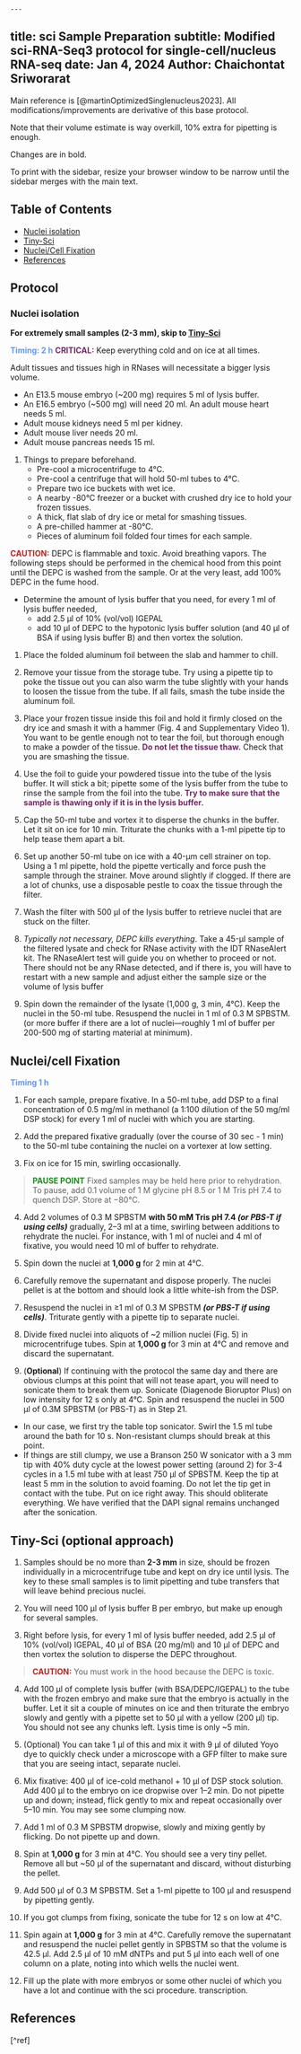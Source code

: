     ---
title: sci Sample Preparation
subtitle: Modified sci-RNA-Seq3 protocol for single-cell/nucleus RNA-seq
date: Jan 4, 2024
Author: Chaichontat Sriworarat
---

<style>
.critical{
  font-weight: bold;
  color: #702963;
}

.caution{
  font-weight: bold;
  color: #bb2222;
}

.pause{
  font-weight: bold;
  color: #228B22;
}

.timing{
  font-weight: bold;
  color: #6495ED;
}

.sequence{
  font-family: monospace;
}

.buffer{
  font-size: 1.1em;
  font-weight: bold;
}
</style>

Main reference is [@martinOptimizedSinglenucleus2023].
All modifications/improvements are derivative of this base protocol.

Note that their volume estimate is way overkill, 10% extra for pipetting is enough.

Changes are in bold.

To print with the sidebar, resize your browser window to be narrow until the sidebar merges with the main text.

## Table of Contents

- [Nuclei isolation](#nuclei-isolation)
- [Tiny-Sci](#tiny-sci)
- [Nuclei/Cell Fixation](#nucleicell-fixation)
- [References](#references)

## Protocol

### Nuclei isolation

**For extremely small samples (2-3 mm), skip to [Tiny-Sci](#tiny-sci)**

<aside>

<span class="timing">Timing: 2 h</span>
<span class="critical">CRITICAL:</span> Keep everything cold and on ice at all times.<br>

  Adult tissues and tissues high in RNases will necessitate a bigger lysis volume.
   - An E13.5 mouse embryo (~200 mg) requires 5 ml of lysis buffer.
   - An E16.5 embryo (~500 mg) will need 20 ml. An adult mouse heart needs 5 ml.
   - Adult mouse kidneys need 5 ml per kidney.
   - Adult mouse liver needs 20 ml.
   - Adult mouse pancreas needs 15 ml.

</aside>

1. Things to prepare beforehand.
   - Pre-cool a microcentrifuge to 4°C.
   - Pre-cool a centrifuge that will hold 50-ml tubes to 4°C.
   - Prepare two ice buckets with wet ice.
   - A nearby -80°C freezer or a bucket with crushed dry ice to hold your frozen tissues.
   - A thick, flat slab of dry ice or metal for smashing tissues.
   - A pre-chilled hammer at -80°C.
   - Pieces of aluminum foil folded four times for each sample.

<span class="caution">CAUTION:</span> DEPC is flammable and toxic. Avoid breathing vapors. The following steps should be performed in the chemical hood from this point until the DEPC is washed from the sample. Or at the very least, add 100% DEPC in the fume hood.
   - Determine the amount of lysis buffer that you need, for every 1 ml of lysis buffer needed,
     - add 2.5 μl of 10% (vol/vol) IGEPAL
     - add 10 μl of DEPC to the hypotonic lysis buffer solution (and 40 μl of BSA if using lysis buffer B) and then vortex the solution.

1. Place the folded aluminum foil between the slab and hammer to chill.

2. Remove your tissue from the storage tube. Try using a pipette tip to poke the tissue out you can also warm the tube slightly with your hands to loosen the tissue from the tube. If all fails, smash the tube inside the aluminum foil.

3. Place your frozen tissue inside this foil and hold it firmly closed on the dry ice and smash it with a hammer (Fig. 4 and Supplementary Video 1). You want to be gentle enough not to tear the foil, but thorough enough to make a powder of the tissue. <span class="critical">Do not let the tissue thaw.</span> Check that you are smashing the tissue.

4. Use the foil to guide your powdered tissue into the tube of the lysis buffer. It will stick a bit; pipette some of the lysis buffer from the tube to rinse the sample from the foil into the tube. <span class="critical">Try to make sure that the sample is thawing only if it is in the lysis buffer.</span>

5. Cap the 50-ml tube and vortex it to disperse the chunks in the buffer. Let it sit on ice for 10 min. Triturate the chunks with a 1-ml pipette tip to help tease them apart a bit.

6. Set up another 50-ml tube on ice with a 40-μm cell strainer on top. Using a 1 ml pipette, hold the pipette vertically and force push the sample through the strainer. Move around slightly if clogged. If there are a lot of chunks, use a disposable pestle to coax the tissue through the filter.

7. Wash the filter with 500 μl of the lysis buffer to retrieve nuclei that are stuck on the filter.

8. _Typically not necessary, DEPC kills everything_. Take a 45-μl sample of the filtered lysate and check for RNase activity with the IDT RNaseAlert kit. The RNaseAlert test will guide you on whether to proceed or not. There should not be any RNase detected, and if there is, you will have to restart with a new sample and adjust either the sample size or the volume of lysis buffer

10. Spin down the remainder of the lysate (1,000 g, 3 min, 4°C).  Keep the nuclei in the 50-ml tube.  Resuspend the nuclei in 1 ml of 0.3 M SPBSTM. (or more buffer if there are a lot of nuclei—roughly 1 ml of buffer per 200-500 mg of starting material at minimum).


## Nuclei/cell Fixation

<span class="timing">Timing 1 h</span>

1. For each sample, prepare fixative. In a 50-ml tube, add DSP to a final concentration of 0.5 mg/ml in methanol (a 1:100 dilution of the  50 mg/ml DSP stock) for every 1 ml of nuclei with which you are starting.

2. Add the prepared fixative gradually (over the course of 30 sec - 1 min) to the 50-ml tube containing the nuclei on a vortexer at low setting.

3. Fix on ice for 15 min, swirling occasionally.

> <span class="pause">PAUSE POINT</span> Fixed samples may be held here prior to rehydration. To pause, add 0.1 volume of 1 M glycine pH 8.5 or 1 M Tris pH 7.4 to quench DSP. Store at −80°C.

4. Add 2 volumes of 0.3 M SPBSTM **with 50 mM Tris pH 7.4 _(or PBS-T if using cells)_** gradually, 2–3 ml at a time, swirling between additions to rehydrate the nuclei. For instance, with 1 ml of nuclei and 4 ml of fixative, you would need 10 ml of buffer to rehydrate.

5. Spin down the nuclei at **1,000 g** for 2 min at 4°C.

6. Carefully remove the supernatant and dispose properly. The nuclei pellet is at the bottom and should look a little white-ish from the DSP.

7. Resuspend the nuclei in ≥1 ml of 0.3 M SPBSTM **_(or PBS-T if using cells)_**. Triturate gently with a pipette tip to separate nuclei.
 
8. Divide fixed nuclei into aliquots of ~2 million nuclei (Fig. 5) in microcentrifuge tubes. Spin at **1,000 g** for 3 min at 4°C and remove and discard the supernatant.

9. (**Optional**) If continuing with the protocol the same day and there are obvious clumps at this point that will not tease apart, you will need to sonicate them to break them up. Sonicate (Diagenode Bioruptor Plus) on low intensity for 12 s only at 4°C. Spin and resuspend the nuclei in 500 μl of 0.3M SPBSTM (or PBS-T) as in Step 21.

  - In our case, we first try the table top sonicator. Swirl the 1.5 ml tube around the bath for 10 s. Non-resistant clumps should break at this point.
  - If things are still clumpy, we use a Branson 250 W sonicator with a 3 mm tip with 40% duty cycle at the lowest power setting (around 2) for 3-4 cycles in a 1.5 ml tube with at least 750 μl of SPBSTM. Keep the tip at least 5 mm in the solution to avoid foaming. Do not let the tip get in contact with the tube. Put on ice right away. This should obliterate everything. We have verified that the DAPI signal remains unchanged after the sonication.


## Tiny-Sci (optional approach)

1. Samples should be no more than **2-3 mm** in size, should be frozen individually in a microcentrifuge tube and kept on dry ice until lysis. The key to these small samples is to limit pipetting  and tube transfers that will leave behind precious nuclei.

2. You will need 100 μl of lysis buffer B per embryo, but make up enough for several samples.

3. Right before lysis, for every 1 ml of lysis buffer needed, add 2.5 μl of 10% (vol/vol) IGEPAL, 40 μl of BSA (20 mg/ml) and 10 μl of DEPC and then vortex the solution to disperse the DEPC throughout.

> <span class="caution">CAUTION:</span> You must work in the hood because the DEPC is toxic.

4. Add 100 μl of complete lysis buffer (with BSA/DEPC/IGEPAL) to the tube with the frozen embryo and make sure that the embryo is actually in the buffer. Let it sit a couple of minutes on ice and then triturate the embryo slowly and gently with a pipette set to 50 μl with a yellow (200 μl) tip. You should not see any chunks left. Lysis time is only ~5 min.

5. (Optional) You can take 1 μl of this and mix it with 9 μl of diluted Yoyo dye to quickly check under a microscope with a GFP filter to make sure that you are seeing intact, separate nuclei.

6. Mix fixative: 400 μl of ice-cold methanol + 10 μl of DSP stock solution. Add 400 μl to the embryo on ice dropwise over 1–2 min. Do not pipette up and down; instead, flick gently to mix and repeat occasionally over 5–10 min. You may see some clumping now.

7. Add 1 ml of 0.3 M SPBSTM dropwise, slowly and mixing gently by flicking. Do not pipette up and down.

8. Spin at **1,000 g** for 3 min at 4°C. You should see a very tiny pellet. Remove all but ~50 μl of the supernatant and discard, without disturbing the pellet.

9. Add 500 μl of 0.3 M SPBSTM. Set a 1-ml pipette to 100 μl and resuspend by pipetting gently.

10. If you got clumps from fixing, sonicate the tube for 12 s on low at 4°C.

11. Spin again at **1,000 g** for 3 min at 4°C. Carefully remove the supernatant and resuspend the nuclei pellet gently in SPBSTM so that the volume is 42.5 μl. Add 2.5 μl of 10 mM dNTPs and put 5 μl into each well of one column on a plate, noting into which wells the nuclei went.

12. Fill up the plate with more embryos or some other nuclei of which you have a lot and continue with the sci procedure.
transcription.

## References

[^ref]
